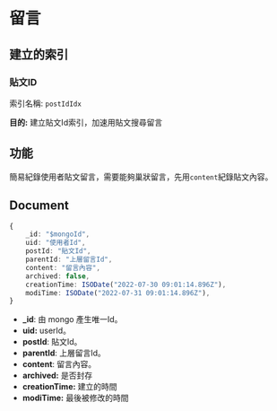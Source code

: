 留言
===

## 建立的索引

### 貼文ID
索引名稱: `postIdIdx`

**目的:** 建立貼文Id索引，加速用貼文搜尋留言


## 功能

簡易紀錄使用者貼文留言，需要能夠巢狀留言，先用`content`紀錄貼文內容。

## Document
```ts
{
    _id: "$mongoId",
    uid: "使用者Id",
    postId: "貼文Id",
    parentId: "上層留言Id",
    content: "留言內容",
    archived: false,
    creationTime: ISODate("2022-07-30 09:01:14.896Z"),
    modiTime: ISODate("2022-07-31 09:01:14.896Z"),
}

```

- **_id**: 由 mongo 產生唯一Id。
- **uid:** userId。
- **postId**: 貼文Id。
- **parentId**: 上層留言Id。
- **content**: 留言內容。
- **archived:** 是否封存
- **creationTime:** 建立的時間
- **modiTime:** 最後被修改的時間
